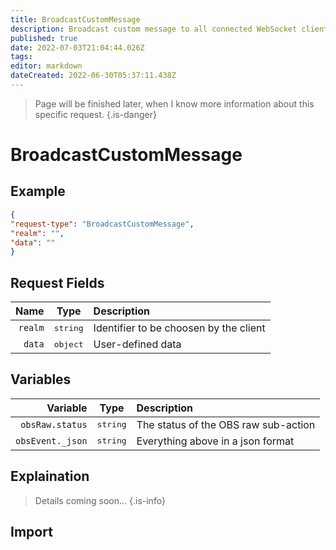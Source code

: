 ```yaml
---
title: BroadcastCustomMessage
description: Broadcast custom message to all connected WebSocket clients
published: true
date: 2022-07-03T21:04:44.026Z
tags: 
editor: markdown
dateCreated: 2022-06-30T05:37:11.438Z
---
```



> Page will be finished later, when I know more information about this specific request.
{.is-danger}

# BroadcastCustomMessage

## Example
```json
{
"request-type": "BroadcastCustomMessage",
"realm": "",
"data": ""
}
```

## Request Fields
| Name | Type | Description |
|-----:|:----:|:------------|
| `realm` | <kbd>string</kbd> | Identifier to be choosen by the client
| `data` | <kbd>object</kbd> | User-defined data

## Variables
| Variable | Type | Description |
|---------:|:----:|:------------|
| `obsRaw.status` | <kbd>string</kbd> | The status of the OBS raw sub-action
| `obsEvent._json` | <kbd>string</kbd> | Everything above in a json format
## Explaination
> Details coming soon...
{.is-info}

## Import

```

```